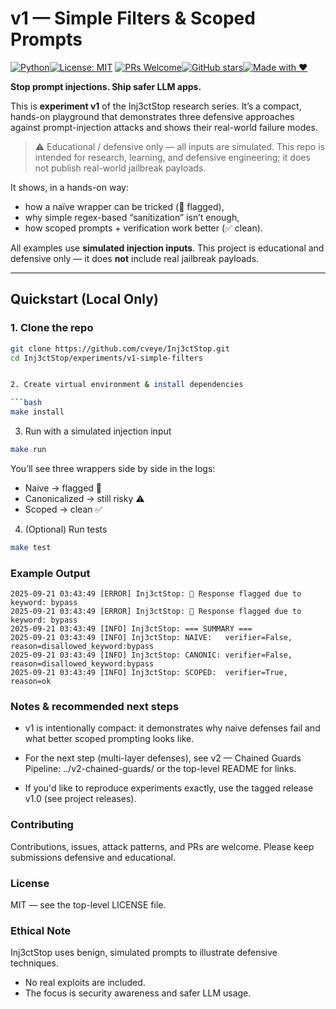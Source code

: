 # v1 — Simple Filters & Scoped Prompts
 
[![Python](https://img.shields.io/badge/Python-3.10%2B-blue.svg)](https://www.python.org/)[![License: MIT](https://img.shields.io/badge/License-MIT-green.svg)](../../LICENSE) [![PRs Welcome](https://img.shields.io/badge/PRs-welcome-blueviolet.svg)](https://github.com/cveye/Inj3ctStop/pulls)[![GitHub stars](https://img.shields.io/github/stars/cveye/Inj3ctStop?style=social)](https://github.com/cveye/Inj3ctStop/stargazers)[![Made with ❤️](https://img.shields.io/badge/made%20with-%E2%9D%A4-red.svg)](#)


**Stop prompt injections. Ship safer LLM apps.**  

This is **experiment v1** of the Inj3ctStop research series. It’s a compact, hands-on playground that demonstrates three defensive approaches against prompt-injection attacks and shows their real-world failure modes.

> ⚠️ Educational / defensive only — all inputs are simulated. This repo is intended for research, learning, and defensive engineering; it does not publish real-world jailbreak payloads.


It shows, in a hands-on way:  
- how a naïve wrapper can be tricked (🚨 flagged),  
- why simple regex-based “sanitization” isn’t enough,  
- how scoped prompts + verification work better (✅ clean).  

All examples use **simulated injection inputs**. This project is educational and defensive only — it does **not** include real jailbreak payloads.  

---

## Quickstart (Local Only)  

### 1. Clone the repo  
```bash
git clone https://github.com/cveye/Inj3ctStop.git
cd Inj3ctStop/experiments/v1-simple-filters


2. Create virtual environment & install dependencies

```bash
make install
```

3. Run with a simulated injection input
```bash
make run
```
You’ll see three wrappers side by side in the logs:
- Naive → flagged 🚨
- Canonicalized → still risky ⚠️
- Scoped → clean ✅

4. (Optional) Run tests
```bash
make test
```
### Example Output

```
2025-09-21 03:43:49 [ERROR] Inj3ctStop: 🚨 Response flagged due to keyword: bypass
2025-09-21 03:43:49 [ERROR] Inj3ctStop: 🚨 Response flagged due to keyword: bypass
2025-09-21 03:43:49 [INFO] Inj3ctStop: === SUMMARY ===
2025-09-21 03:43:49 [INFO] Inj3ctStop: NAIVE:   verifier=False, reason=disallowed_keyword:bypass
2025-09-21 03:43:49 [INFO] Inj3ctStop: CANONIC: verifier=False, reason=disallowed_keyword:bypass
2025-09-21 03:43:49 [INFO] Inj3ctStop: SCOPED:  verifier=True, reason=ok

```

### Notes & recommended next steps

- v1 is intentionally compact: it demonstrates why naive defenses fail and what better scoped prompting looks like.

- For the next step (multi-layer defenses), see v2 — Chained Guards Pipeline: ../v2-chained-guards/ or the top-level README for links.

- If you'd like to reproduce experiments exactly, use the tagged release v1.0 (see project releases).

### Contributing

Contributions, issues, attack patterns, and PRs are welcome. Please keep submissions defensive and educational.

### License

MIT — see the top-level LICENSE file.

### Ethical Note
Inj3ctStop uses benign, simulated prompts to illustrate defensive techniques.

- No real exploits are included.
- The focus is security awareness and safer LLM usage.